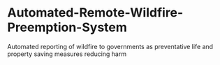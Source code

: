 # Automated-Remote-Wildfire-Preemption-System
Automated reporting of wildfire to governments as preventative life and property saving measures reducing harm
